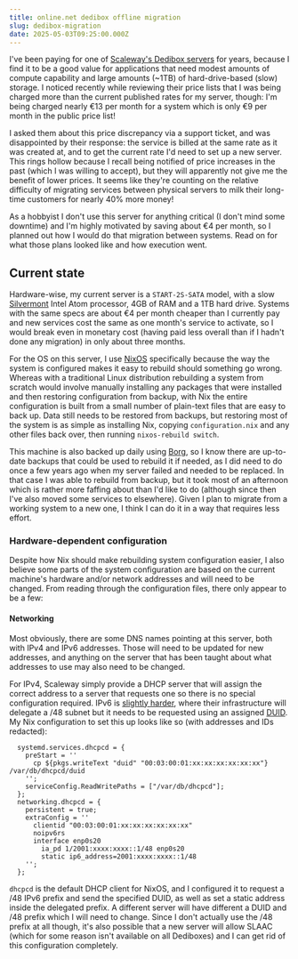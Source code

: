 ```yaml
---
title: online.net dedibox offline migration
slug: dedibox-migration
date: 2025-05-03T09:25:00.000Z
---
```

I've been paying for one of [Scaleway's Dedibox servers](https://www.scaleway.com/en/dedibox/) for years, because I find it to be a good value for applications that need modest amounts of compute capability and large amounts (~1TB) of hard-drive-based (slow) storage. I noticed recently while reviewing their price lists that I was being charged more than the current published rates for my server, though: I'm being charged nearly €13 per month for a system which is only €9 per month in the public price list!

I asked them about this price discrepancy via a support ticket, and was disappointed by their response: the service is billed at the same rate as it was created at, and to get the current rate I'd need to set up a new server. This rings hollow because I recall being notified of price increases in the past (which I was willing to accept), but they will apparently not give me the benefit of lower prices. It seems like they're counting on the relative difficulty of migrating services between physical servers to milk their long-time customers for nearly 40% more money!

As a hobbyist I don't use this server for anything critical (I don't mind some downtime) and I'm highly motivated by saving about €4 per month, so I planned out how I would do that migration between systems. Read on for what those plans looked like and how execution went.

<!-- more -->

## Current state

Hardware-wise, my current server is a `START-2S-SATA` model, with a slow [Silvermont](https://en.wikichip.org/wiki/intel/microarchitectures/silvermont) Intel Atom processor, 4GB of RAM and a 1TB hard drive. Systems with the same specs are about €4 per month cheaper than I currently pay and new services cost the same as one month's service to activate, so I would break even in monetary cost (having paid less overall than if I hadn't done any migration) in only about three months.

For the OS on this server, I use [NixOS](https://nixos.org/) specifically because the way the system is configured makes it easy to rebuild should something go wrong. Whereas with a traditional Linux distribution rebuilding a system from scratch would involve manually installing any packages that were installed and then restoring configuration from backup, with Nix the entire configuration is built from a small number of plain-text files that are easy to back up. Data still needs to be restored from backups, but restoring most of the system is as simple as installing Nix, copying `configuration.nix` and any other files back over, then running `nixos-rebuild switch`.

This machine is also backed up daily using [Borg](https://www.borgbackup.org/), so I know there are up-to-date backups that could be used to rebuild it if needed, as I did need to do once a few years ago when my server failed and needed to be replaced. In that case I was able to rebuild from backup, but it took most of an afternoon which is rather more faffing about than I'd like to do (although since then I've also moved some services to elsewhere). Given I plan to migrate from a working system to a new one, I think I can do it in a way that requires less effort.

### Hardware-dependent configuration

Despite how Nix should make rebuilding system configuration easier, I also believe some parts of the system configuration are based on the current machine's hardware and/or network addresses and will need to be changed. From reading through the configuration files, there only appear to be a few:

#### Networking

Most obviously, there are some DNS names pointing at this server, both with IPv4 and IPv6 addresses. Those will need to be updated for new addresses, and anything on the server that has been taught about what addresses to use may also need to be changed.

For IPv4, Scaleway simply provide a DHCP server that will assign the correct address to a server that requests one so there is no special configuration required. IPv6 is [slightly harder](https://www.scaleway.com/en/docs/dedibox-ipv6/quickstart/), where their infrastructure will delegate a /48 subnet but it needs to be requested using an assigned [DUID](https://en.wikipedia.org/wiki/DHCPv6#DHCP_unique_identifier). My Nix configuration to set this up looks like so (with addresses and IDs redacted):

```
  systemd.services.dhcpcd = {
    preStart = ''
      cp ${pkgs.writeText "duid" "00:03:00:01:xx:xx:xx:xx:xx:xx"} /var/db/dhcpcd/duid
    '';
    serviceConfig.ReadWritePaths = ["/var/db/dhcpcd"];
  };
  networking.dhcpcd = {
    persistent = true;
    extraConfig = ''
      clientid "00:03:00:01:xx:xx:xx:xx:xx:xx"
      noipv6rs
      interface enp0s20
        ia_pd 1/2001:xxxx:xxxx::1/48 enp0s20
        static ip6_address=2001:xxxx:xxxx::1/48
    '';
  };
```

`dhcpcd` is the default DHCP client for NixOS, and I configured it to request a /48 IPv6 prefix and send the specified DUID, as well as set a static address inside the delegated prefix. A different server will have different a DUID and /48 prefix which I will need to change. Since I don't actually use the /48 prefix at all though, it's also possible that a new server will allow SLAAC (which for some reason isn't available on all Dediboxes) and I can get rid of this configuration completely.
